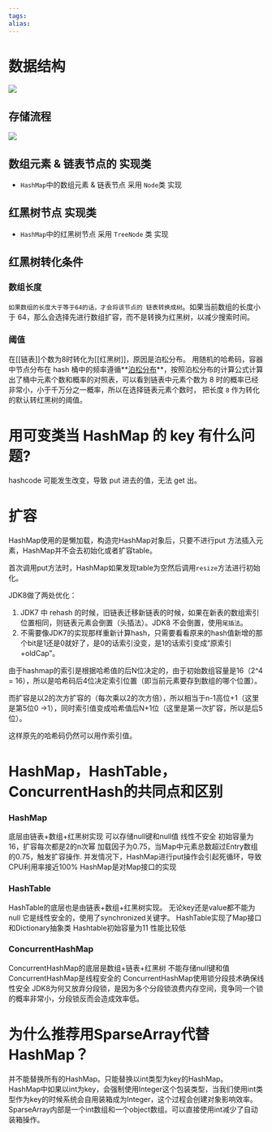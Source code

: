 ```yaml
---
tags: 
alias:
---
```


# 数据结构
![](https://img-blog.csdnimg.cn/img_convert/9c5c1eb12ee54aa7db717506cba4603c.png)

## 存储流程
![](https://img-blog.csdnimg.cn/img_convert/a521254d1ab77539ac5b348a11248093.png)

## 数组元素 & 链表节点的 实现类

-   `HashMap`中的数组元素 & 链表节点 采用 `Node`类 实现

## 红黑树节点 实现类

-   `HashMap`中的红黑树节点 采用 `TreeNode` 类 实现

## 红黑树转化条件
### 数组长度
`如果数组的长度大于等于64的话，才会将该节点的 链表转换成树`。如果当前数组的长度小于 64，那么会选择先进行数组扩容，而不是转换为红黑树，以减少搜索时间。
### 阈值
在[[链表]]个数为8时转化为[[红黑树]]，原因是泊松分布。
用随机的哈希码，容器中节点分布在 hash 桶中的频率遵循**[泊松分布](https://link.zhihu.com/?target=http%3A//en.wikipedia.org/wiki/Poisson_distribution)**，按照泊松分布的计算公式计算出了桶中元素个数和概率的对照表，可以看到链表中元素个数为 8 时的概率已经非常小，小于千万分之一概率，所以在选择链表元素个数时， 把长度 `8` 作为转化的默认转红黑树的阈值。

# 用可变类当 HashMap 的 key 有什么问题?
hashcode 可能发生改变，导致 put 进去的值，无法 get 出。

# 扩容
HashMap使用的是懒加载，构造完HashMap对象后，只要不进行put 方法插入元素，HashMap并不会去初始化或者扩容table。

首次调用put方法时，HashMap如果发现table为空然后调用`resize`方法进行初始化。

JDK8做了两处优化：
1.  JDK7 中 rehash 的时候，旧链表迁移新链表的时候，如果在新表的数组索引位置相同，则链表元素会倒置（头插法）。JDK8 不会倒置，使用`尾插法`。
2.  不需要像JDK7的实现那样重新计算hash，只需要看看原来的hash值新增的那个bit是1还是0就好了，是0的话索引没变，是1的话索引变成“原索引+oldCap”。

由于hashmap的索引是根据哈希值的后N位决定的，由于初始数组容量是16（2^4 = 16），所以是哈希码后4位决定索引位置（即当前元素要存到数组的哪个位置）。

而扩容是以2的次方扩容的（每次乘以2的次方倍），所以相当于n-1高位+1（这里是第5位0 →1），同时索引值变成哈希值后N+1位（这里是第一次扩容，所以是后5位）。

这样原先的哈希码仍然可以用作索引值。

# HashMap，HashTable，ConcurrentHash的共同点和区别
### HashMap

底层由链表+数组+红黑树实现
可以存储null键和null值
线性不安全
初始容量为16，扩容每次都是2的n次幂
加载因子为0.75，当Map中元素总数超过Entry数组的0.75，触发扩容操作.
并发情况下，HashMap进行put操作会引起死循环，导致CPU利用率接近100%
HashMap是对Map接口的实现
### HashTable

HashTable的底层也是由链表+数组+红黑树实现。
无论key还是value都不能为null
它是线性安全的，使用了synchronized关键字。
HashTable实现了Map接口和Dictionary抽象类
Hashtable初始容量为11
性能比较低
### ConcurrentHashMap

ConcurrentHashMap的底层是数组+链表+红黑树
不能存储null键和值
ConcurrentHashMap是线程安全的
ConcurrentHashMap使用锁分段技术确保线性安全
JDK8为何又放弃分段锁，是因为多个分段锁浪费内存空间，竞争同一个锁的概率非常小，分段锁反而会造成效率低。


# 为什么推荐用SparseArray代替HashMap？

并不能替换所有的HashMap。只能替换以int类型为key的HashMap。  
HashMap中如果以int为key，会强制使用Integer这个包装类型，当我们使用int类型作为key的时候系统会自用装箱成为Integer，这个过程会创建对象影响效率。  
SparseArray内部是一个int数组和一个object数组。可以直接使用int减少了自动装箱操作。

